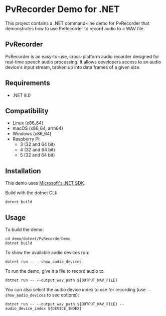 # PvRecorder Demo for .NET

This project contains a .NET command-line demo for PvRecorder that demonstrates how to use PvRecorder to record audio to a WAV file.

## PvRecorder

PvRecorder is an easy-to-use, cross-platform audio recorder designed for real-time speech audio processing. It allows developers access to an audio device's input stream, broken up into data frames of a given size.

## Requirements

- .NET 8.0

## Compatibility

- Linux (x86_64)
- macOS (x86_64, arm64)
- Windows (x86_64)
- Raspberry Pi:
  - 3 (32 and 64 bit)
  - 4 (32 and 64 bit)
  - 5 (32 and 64 bit)

## Installation

This demo uses [Microsoft's .NET SDK](https://dotnet.microsoft.com/download).

Build with the dotnet CLI:

```console
dotnet build
```

## Usage

To build the demo:

```console
cd demo/dotnet/PvRecorderDemo
dotnet build
```

To show the available audio devices run:

```console
dotnet run -- --show_audio_devices
```

To run the demo, give it a file to record audio to:

```console
dotnet run -- --output_wav_path ${OUTPUT_WAV_FILE}
```

You can also select the audio device index to use for recording (use `--show_audio_devices` to see options):

```console
dotnet run -- --output_wav_path ${OUTPUT_WAV_FILE} --audio_device_index ${DEVICE_INDEX}
```
